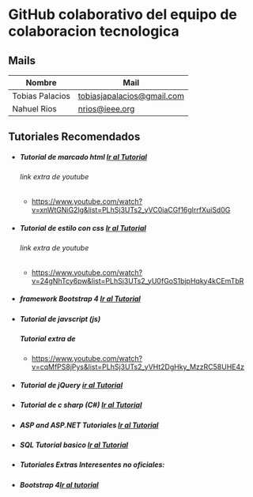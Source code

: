 # GitHub colaborativo del equipo de colaboracion tecnologica 

## Mails 
| Nombre     |Mail |
| ----------- | ----------- |
| Tobias Palacios   | tobiasjapalacios@gmail.com |
| Nahuel Rios       | nrios@ieee.org      |


## Tutoriales Recomendados


* ##### Tutorial de marcado html   [Ir al Tutorial](https://www.w3schools.com/html/default.asp)
  ###### link extra de youtube
    * https://www.youtube.com/watch?v=xnWtGNiG2lg&list=PLhSj3UTs2_yVC0iaCGf16glrrfXuiSd0G

* ##### Tutorial de estilo con css  [Ir al Tutorial](https://www.w3schools.com/css/default.asp)
    ###### link extra de youtube
    * https://www.youtube.com/watch?v=24gNhTcy6pw&list=PLhSj3UTs2_yU0fGoS1bjpHqky4kCEmTbR
* ##### framework Bootstrap 4 [Ir al Tutorial](https://www.w3schools.com/bootstrap4/default.asp)

* ##### Tutorial de javscript (js) [](https://www.w3schools.com/js/default.asp)
    ##### Tutorial extra de
    * https://www.youtube.com/watch?v=cqMfPS8jPys&list=PLhSj3UTs2_yVHt2DgHky_MzzRC58UHE4z
* ##### Tutorial de jQuery  [ir al Tutorial](https://www.w3schools.com/jquery/default.asp)
* ##### Tutorial de c sharp (C#) [Ir al Tutorial](https://www.w3schools.com/cs/index.php)
* ##### ASP and ASP.NET Tutoriales [Ir al Tutorial](https://www.w3schools.com/asp/default.asp)
* ##### SQL Tutorial basico [Ir al Tutorial](https://www.w3schools.com/sql/default.asp)

* ##### Tutoriales Extras Interesentes no oficiales: 
* ##### Bootstrap 4[Ir al tutorial](https://www.youtube.com/watch?v=59pex8k8Xr8)  
